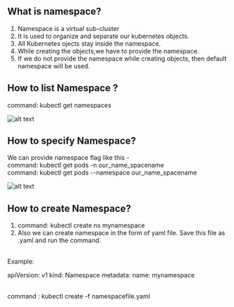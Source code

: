 ## What is namespace?
1. Namespace is a virtual sub-cluster
2. It is used to organize and separate our kubernetes objects. 
3. All Kubernetes ojects stay inside the namespace.
4. While creating the objects,we have to provide the namespace.
5. If we do not provide the namespace while creating objects, then default namespace will be used.

## How to list Namespace ?
   command: kubectl get namespaces 
   
   ![alt text](https://user-images.githubusercontent.com/42385240/210042694-5a903651-46d5-440f-bbbf-d192556317b4.png)
   
## How to specify Namespace?
   We can provide namespace flag like this - 
   <br>command: kubectl get pods -n our_name_spacename
   <br>command: kubectl get pods --namespace our_name_spacename
   
   ![alt text](https://user-images.githubusercontent.com/42385240/210043573-20ff0df2-82f4-4bf3-843c-9d6e120ec4b3.png)
   
## How to create Namespace?
   
   1. command: kubectl create ns mynamespace
   2. Also we can create namespace in the form of yaml file. Save this file as .yaml and run the command.

 <br> Example:
   <p> apiVersion: v1
      kind: Namespace
      metadata:
         name: mynamespace </p>
                  
 <br> command : kubectl create -f namespacefile.yaml


   
   

  
   
   
 
  


